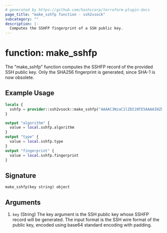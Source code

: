 ```yaml
---
# generated by https://github.com/hashicorp/terraform-plugin-docs
page_title: "make_sshfp function - ssh2vsock"
subcategory: ""
description: |-
  Computes the SSHFP fingerprint of a SSH public key.
---
```


# function: make_sshfp

The "make_sshfp" function computes the SSHFP record of the provided SSH public key.
Only the SHA256 fingerprint is generated, since SHA-1 is now obsolete.

## Example Usage

```terraform
locals {
  sshfp = provider::ssh2vsock::make_sshfp("AAAAC3NzaC1lZDI1NTE5AAAAINZbOgyyTUFPwyyFVPmClwzi7NPfg3N/Dp4Ojs3c8cCU")
}

output "algorithm" {
  value = local.sshfp.algorithm
}
output "type" {
  value = local.sshfp.type
}
output "fingerprint" {
  value = local.sshfp.fingerprint
}
```

## Signature

<!-- signature generated by tfplugindocs -->
```text
make_sshfp(key string) object
```

## Arguments

<!-- arguments generated by tfplugindocs -->
1. `key` (String) The key argument is the SSH public key whose SSHFP record will be generated.
The input format is the SSH wire format of the public key, encoded using base64 standard encoding with padding.

